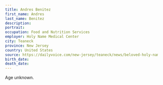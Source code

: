 ```yaml
---
title: Andres Benitez
first_name: Andres
last_name: Benitez
description: 
portrait: 
occupation: Food and Nutrition Services
employer: Holy Name Medical Center
city: Teaneck
province: New Jersey
country: United States
source: https://dailyvoice.com/new-jersey/teaneck/news/beloved-holy-name-caterer-killed-by-coronavirus/785477/
birth_date: 
death_date: 
---
```


Age unknown.